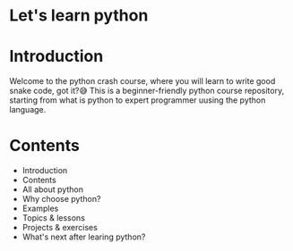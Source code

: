 # Let's learn python

# Introduction

Welcome to the python crash course, where you will learn to write good snake code, got it?😅
This is a beginner-friendly python course repository, starting from what is python to expert programmer uusing the python language.

# Contents

- Introduction
- Contents
- All about python
- Why choose python?
- Examples
- Topics & lessons
- Projects & exercises
- What's next after learing python?
